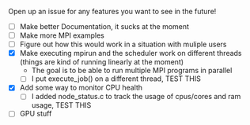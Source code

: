 Open up an issue for any features you want to see in the future!

- [ ] Make better Documentation, it sucks at the moment
- [ ] Make more MPI examples
- [ ] Figure out how this would work in a situation with muliple users
- [x] Make executing mpirun and the scheduler work on different threads (things are kind of running linearly at the moment)
	- The goal is to be able to run multiple MPI programs in parallel
	- [ ] I put execute_job() on a different thread, TEST THIS
- [x] Add some way to monitor CPU health
	- [ ] I added node_status.c to track the usage of cpus/cores and ram usage, TEST THIS
- [ ] GPU stuff
